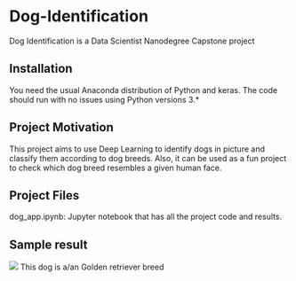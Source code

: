 # Dog-Identification
Dog Identification is a Data Scientist Nanodegree Capstone project

## Installation 

You need the usual Anaconda distribution of Python and keras.  The code should run with no issues using Python versions 3.*

## Project Motivation

This project aims to use Deep Learning to identify dogs in picture and classify them according to dog breeds. Also, it can be used as a fun project to check which dog breed resembles a given human face. 

## Project Files

dog_app.ipynb: Jupyter notebook that has all the project code and results. 

## Sample result 

![](https://images.pexels.com/photos/8700/wall-animal-dog-pet.jpg?cs=srgb&dl=animal-collar-dog-8700.jpg&fm=jpg) 
This dog is a/an Golden retriever breed 
